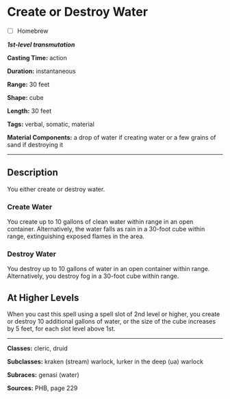 # Create or Destroy Water

- [ ] Homebrew

***1st-level transmutation***

**Casting Time:** action

**Duration:** instantaneous

**Range:** 30 feet

**Shape:** cube

**Length:** 30 feet

**Tags:** verbal, somatic, material

**Material Components:** a drop of water if creating water or a few grains of sand if destroying it

---

## Description
You either create or destroy water.

### Create Water
You create up to 10 gallons of clean water within range in an open container.
Alternatively, the water falls as rain in a 30-foot cube within range, extinguishing exposed flames in the area.

### Destroy Water
You destroy up to 10 gallons of water in an open container within range.
Alternatively, you destroy fog in a 30-foot cube within range.

## At Higher Levels
When you cast this spell using a spell slot of 2nd level or higher, you create or destroy 10 additional gallons of water, or the size of the cube increases by 5 feet, for each slot level above 1st.

---

**Classes:** cleric, druid

**Subclasses:** kraken (stream) warlock, lurker in the deep (ua) warlock

**Subraces:** genasi (water)

**Sources:** PHB, page 229
